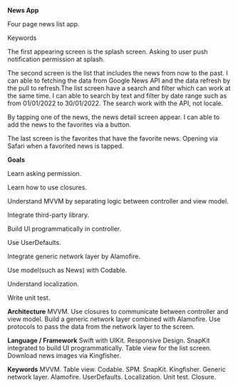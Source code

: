 **News App**

Four page news list app.

Keywords

The first appearing screen is the splash screen. Asking to user push notification permission at splash.

The second screen is the list that includes the news from now to the past. I can able to fetching the data from Google News API and the data refresh by the pull to refresh.The list screen have a search and filter which can work at the same time. I can able to search by text and filter by date range such as from 01/01/2022 to 30/01/2022. The search work with the API, not locale.

By tapping one of the news, the news detail screen appear. I can able to add the news to the favorites via a button.

The last screen is the favorites that have the favorite news. Opening via Safari when a favorited news is tapped.

**Goals**

Learn asking permission.

Learn how to use closures.

Understand MVVM by separating logic between controller and view model.

Integrate third-party library.

Build UI programmatically in controller.

Use UserDefaults.

Integrate generic network layer by Alamofire.

Use model(such as News) with Codable.

Understand localization.

Write unit test.

**Architecture**
MVVM.
Use closures to communicate between controller and view model.
Build a generic network layer combined with Alamofire.
Use protocols to pass the data from the network layer to the screen.

**Language / Framework**
Swift with UIKit.
Responsive Design.
SnapKit integrated to build UI programmatically. 
Table view for the list screen.
Download news images via Kingfisher.

**Keywords**
MVVM.
Table view.
Codable.
SPM.
SnapKit.
Kingfisher.
Generic network layer.
Alamofire.
UserDefaults.
Localization.
Unit test.
Closure.
